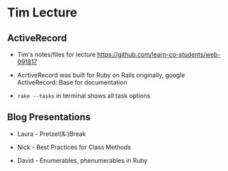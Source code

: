 # Tim Lecture

## ActiveRecord

* Tim's notes/files for lecture https://github.com/learn-co-students/web-091817

* AcrtiveRecord was built for Ruby on Rails originally, google ActiveRecord::Base for documentation

* ```rake --tasks``` in terminal shows all task options


## Blog Presentations

* Laura - Pretzel(&:)Break

* Nick - Best Practices for Class Methods

* David - Enumerables, phenumerables in Ruby
